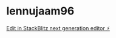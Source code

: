 # lennujaam96

[Edit in StackBlitz next generation editor ⚡️](https://stackblitz.com/~/github.com/kvartiil/lennujaam96)